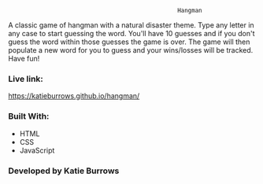                                                     Hangman 
A classic game of hangman with a natural disaster theme.  Type any letter in any case to start guessing the word.  You'll have 10 guesses and if you don't guess the word within those guesses the game is over.  The game will then populate a new word for you to guess and your wins/losses will be tracked.  Have fun!


### Live link:
https://katieburrows.github.io/hangman/

### Built With:
* HTML
* CSS
* JavaScript

### Developed by Katie Burrows




